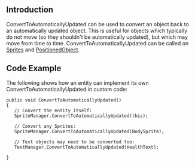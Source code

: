 ## Introduction

ConvertToAutomaticallyUpdated can be used to convert an object back to an automatically updated object. This is useful for objects which typically do not move (so they shouldn't be automatically updated), but which may move from time to time. ConvertToAutomaticallyUpdated can be called on [Sprites](/frb/docs/index.php?title=FlatRedBall.Sprite.md "FlatRedBall.Sprite") and [PositionedObject](/frb/docs/index.php?title=FlatRedBall.PositionedObject.md "FlatRedBall.PositionedObject").

## Code Example

The following shows how an entity can implement its own ConvertToAutomaticallyUpdated in custom code:

    public void ConvertToAutomaticallyUpdated()
    {
       // Convert the entity itself:
       SpriteManager.ConvertToAutomaticallyUpdated(this);
       
       // Convert any Sprites:
       SpriteManager.ConvertToAutomaticallyUpdated(BodySprite);

       // Text objects may need to be converted too:
       TextManager.ConvertToAutomaticallyUpdated(HealthText);

    }
